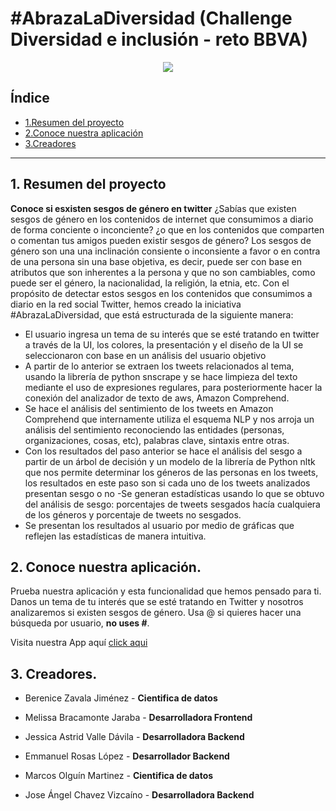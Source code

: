 # #AbrazaLaDiversidad (Challenge Diversidad e inclusión - reto BBVA)
<p align="center"><img src="https://w7.pngwing.com/pngs/771/451/png-transparent-group-of-children-and-earth-illustration-equality-and-diversity-multiculturalism-social-group-child-social-equality-youth-activities-hand-people-friendship-thumbnail.png"/> </p>

## Índice

* [1.Resumen del proyecto](#1-resumen-del-proyecto)
* [2.Conoce nuestra aplicación](#2-conoce-nuestra-aplicacion)
* [3.Creadores ](#3-creadores)

***

## 1. Resumen del proyecto
**Conoce si esxisten sesgos de género en twitter** ¿Sabías que existen sesgos de género en los contenidos de internet que consumimos a diario de forma conciente o inconciente? ¿o que en los contenidos que comparten o comentan tus amigos pueden existir sesgos de género?
Los sesgos de género son una una inclinación consiente o inconsiente a favor o en contra de una persona sin una base objetiva, es decir, puede ser con base en atributos que son inherentes a la persona y que no son cambiables, como puede ser el género, la nacionalidad, la religión, la etnia, etc.
Con el propósito de detectar estos sesgos en los contenidos que consumimos a diario en la red social Twitter, hemos creado la iniciativa #AbrazaLaDiversidad, que está estructurada de la siguiente manera:
* El usuario ingresa un tema de su interés que se esté tratando en twitter a través de la UI, los colores, la presentación y el diseño de la UI se seleccionaron con base en un análisis del usuario objetivo 
* A partir de lo anterior se extraen los tweets relacionados al tema, usando la librería de python snscrape y se hace limpieza del texto mediante el uso de expresiones regulares, para posteriormente hacer la conexión del analizador de texto de aws, Amazon Comprehend.
* Se hace el análisis del sentimiento de los tweets en Amazon Comprehend que internamente utiliza el esquema NLP y nos arroja un análisis del sentimiento reconociendo las entidades (personas, organizaciones, cosas, etc), palabras clave, sintaxis entre otras. 
* Con los resultados del paso anterior se hace el análisis del sesgo a partir de un árbol de decisión y un modelo de la librería de Python nltk que nos permite determinar los géneros de las personas en los tweets, los resultados en este paso son si cada uno de los tweets analizados presentan sesgo o no -Se generan estadísticas usando lo que se obtuvo del análisis de sesgo: porcentajes de tweets sesgados hacía cualquiera de los géneros y porcentaje de tweets no sesgados. 
* Se presentan los resultados al usuario por medio de gráficas que reflejen las estadísticas de manera intuitiva.

## 2. Conoce nuestra aplicación.
 Prueba nuestra aplicación y esta funcionalidad que hemos pensado para ti. Danos un tema de tu interés que se esté tratando en Twitter y nosotros analizaremos si existen sesgos de género. Usa @ si quieres hacer una búsqueda por usuario, **no uses #**.
 
 Visita nuestra App aquí [click aqui ](https://sesgos-de-genero-1pued2rd5-melissa-bracamonte.vercel.app/)

 ## 3. Creadores.
 
 * Berenice Zavala Jiménez - **Cientifica de datos**

 * Melissa Bracamonte Jaraba - **Desarrolladora Frontend**

* Jessica Astrid Valle Dávila - **Desarrolladora Backend**

* Emmanuel Rosas López - **Desarrollador Backend**

* Marcos Olguín Martinez - **Cientifica de datos**

* Jose Ángel Chavez Vizcaíno - **Desarrolladora Backend**

